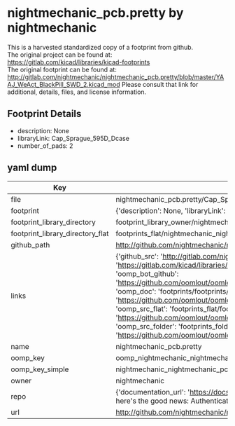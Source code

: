 # nightmechanic_pcb.pretty by nightmechanic  
This is a harvested standardized copy of a footprint from github.  
The original project can be found at:  
https://gitlab.com/kicad/libraries/kicad-footprints  
The original footprint can be found at:
http://gitlab.com/nightmechanic/nightmechanic_pcb.pretty/blob/master/YAAJ_WeAct_BlackPill_SWD_2.kicad_mod
Please consult that link for additional, details, files, and license information.  
## Footprint Details
* description: None  
* libraryLink: Cap_Sprague_595D_Dcase  
* number_of_pads: 2  
## yaml dump  
| Key | Value |  
| --- | --- |  
| file | nightmechanic_pcb.pretty/Cap_Sprague_595D_Dcase.kicad_mod |  
| footprint | {'description': None, 'libraryLink': 'Cap_Sprague_595D_Dcase', 'number_of_pads': 2} |  
| footprint_library_directory | footprint_library_owner/nightmechanic_nightmechanic_pcb.pretty |  
| footprint_library_directory_flat | footprints_flat/nightmechanic_nightmechanic_pcb_cap_sprague_595d_dcase/working |  
| github_path | http://github.com/nightmechanic/nightmechanic_pcb.pretty/blob/master/Cap_Sprague_595D_Dcase.kicad_mod |  
| links | {'github_src': 'http://gitlab.com/nightmechanic/nightmechanic_pcb.pretty/blob/master/YAAJ_WeAct_BlackPill_SWD_2.kicad_mod', 'github_src_repo': 'https://gitlab.com/kicad/libraries/kicad-footprints', 'oomp_bot': 'footprints/nightmechanic_nightmechanic_pcb_cap_sprague_595d_dcase/working', 'oomp_bot_github': 'https://github.com/oomlout/oomlout_oomp_footprint_bot/tree/main/footprints/nightmechanic_nightmechanic_pcb_cap_sprague_595d_dcase/working', 'oomp_doc': 'footprints/footprints/nightmechanic/nightmechanic_pcb/Cap_Sprague_595D_Dcase/working/', 'oomp_doc_github': 'https://github.com/oomlout/oomlout_oomp_footprint_doc/tree/main/footprints/footprints/nightmechanic/nightmechanic_pcb/Cap_Sprague_595D_Dcase/working', 'oomp_src_flat': 'footprints_flat/footprints_flat/nightmechanic_nightmechanic_pcb_cap_sprague_595d_dcase/working', 'oomp_src_flat_github': 'https://github.com/oomlout/oomlout_oomp_footprint_src/tree/main/footprints_flat/nightmechanic_nightmechanic_pcb_cap_sprague_595d_dcase/working', 'oomp_src_folder': 'footprints_folder/footprints_folder/nightmechanic/nightmechanic_pcb/Cap_Sprague_595D_Dcase/working', 'oomp_src_folder_github': 'https://github.com/oomlout/oomlout_oomp_footprint_src/tree/main/footprints_folder/nightmechanic/nightmechanic_pcb/Cap_Sprague_595D_Dcase/working'} |  
| name | nightmechanic_pcb.pretty |  
| oomp_key | oomp_nightmechanic_nightmechanic_pcb_cap_sprague_595d_dcase |  
| oomp_key_simple | nightmechanic_nightmechanic_pcb_cap_sprague_595d_dcase |  
| owner | nightmechanic |  
| repo | {'documentation_url': 'https://docs.github.com/rest/overview/resources-in-the-rest-api#rate-limiting', 'message': "API rate limit exceeded for 84.66.173.59. (But here's the good news: Authenticated requests get a higher rate limit. Check out the documentation for more details.)"} |  
| url | http://github.com/nightmechanic/nightmechanic_pcb.pretty |  

